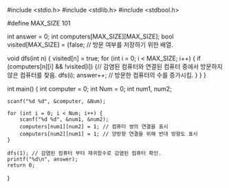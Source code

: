 #include <stdio.h>
#include <stdlib.h>
#include <stdbool.h>

#define MAX_SIZE 101

int answer = 0;
int computers[MAX_SIZE][MAX_SIZE];
bool visited[MAX_SIZE] = {false; // 방문 여부를 저장하기 위한 배열.

void dfs(int n) {
    visited[n] = true;
    for (int i = 0; i < MAX_SIZE; i++) {
        if (computers[n][i] && !visited[i]) {// 감염된 컴퓨터와 연결된 컴퓨터 중에서 방문하지 않은 컴퓨터를 찾음.
            dfs(i);
            answer++; // 방문한 컴퓨터의 수를 증가시킴.
        }
    }
}

int main() {
    int computer = 0;
    int Num = 0;
    int num1, num2;
  
    scanf("%d %d", &computer, &Num);
    
    for (int i = 0; i < Num; i++) {
        scanf("%d %d", &num1, &num2);
        computers[num1][num2] = 1; // 컴퓨터 쌍의 연결을 표시
        computers[num2][num1] = 1; // 양방향 연결을 위해 반대 방향도 표시
    }

    dfs(1); // 감염된 컴퓨터 부터 재귀함수로 감염된 컴퓨터 확인.
    printf("%d\n", answer);
    return 0;
}
